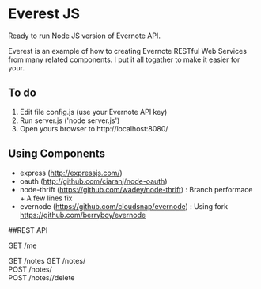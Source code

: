 # Everest JS

Ready to run Node JS version of Evernote API.

Everest is an example of how to creating Evernote RESTful Web Services from many related components. I put it all togather to make it easier for your.

## To do
1. Edit file config.js (use your Evernote API key) 
2. Run server.js ('node server.js')
3. Open yours browser to http://localhost:8080/

## Using Components
- express (http://expressjs.com/)
- oauth (http://github.com/ciaranj/node-oauth)
- node-thrift (https://github.com/wadey/node-thrift) : Branch performace + A few lines fix
- evernode (https://github.com/cloudsnap/evernode) : Using fork https://github.com/berryboy/evernode

##REST API

GET		/me

GET		/notes
GET		/notes/<guid>	
POST	/notes/<guid>	
POST	/notes/<guid>/delete
